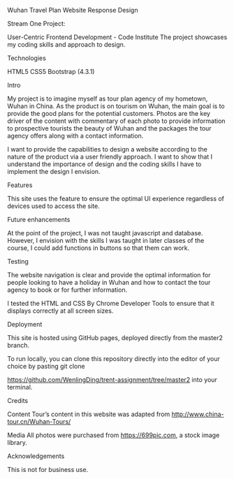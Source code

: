 
Wuhan Travel Plan Website Response Design

Stream One Project:

User-Centric Frontend Development - Code Institute The project showcases my coding skills and approach to design.

Technologies

HTML5
CSS5 
Bootstrap (4.3.1)

Intro

My project is to imagine myself as tour plan agency of my hometown, Wuhan in China. As the product is on tourism on Wuhan, the main goal is to provide the good plans for the potential customers. Photos are the key driver of the content with commentary of each photo to provide information to prospective tourists the beauty of Wuhan and the packages the tour agency offers along with a contact information.

I want to provide the capabilities to design a website according to the nature of the product via a user friendly approach. I want to show that I understand the importance of design and the coding skills I have to implement the design I envision.

Features

This site uses the feature to ensure the optimal UI experience regardless of devices used to access the site.

Future enhancements

At the point of the project, I was not taught javascript and database. However, I envision with the skills I was taught in later classes of the course, I could add functions in buttons so that them can work.

Testing

The website navigation is clear and provide the optimal information for people looking to have a holiday in Wuhan and how to contact the tour agency to book or for further information.

I tested the HTML and CSS By Chrome Developer Tools to ensure that it displays correctly at all screen sizes.

Deployment

This site is hosted using GitHub pages, deployed directly from the master2 branch.

To run locally, you can clone this repository directly into the editor of your choice by pasting git clone

https://github.com/WenlingDing/trent-assignment/tree/master2 into your terminal.

Credits

Content Tour’s content in this website was adapted from http://www.china-tour.cn/Wuhan-Tours/

Media All photos were purchased from https://699pic.com, a stock image library.

Acknowledgements

This is not for business use.


